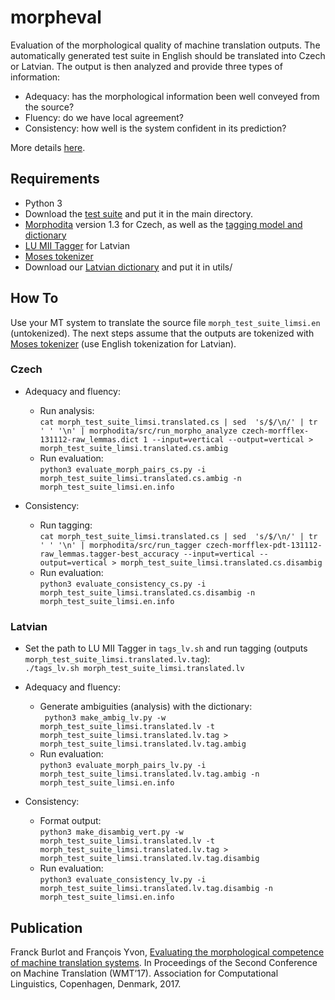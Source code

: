 # morpheval

Evaluation of the morphological quality of machine translation outputs.
The automatically generated test suite in English should be translated
into Czech or Latvian. The output is then analyzed and provide three
types of information:

* Adequacy: has the morphological information been well conveyed from the source?
* Fluency: do we have local agreement?
* Consistency: how well is the system confident in its prediction?

More details [here](http://www.statmt.org/wmt17/pdf/WMT05.pdf).

## Requirements

* Python 3
* Download the [test suite](https://morpheval.limsi.fr/) and put it in the main directory.
* [Morphodita](https://github.com/ufal/morphodita/releases/tag/v1.3.0) version 1.3 for Czech, as well as the [tagging model and dictionary](https://lindat.mff.cuni.cz/repository/xmlui/handle/11858/00-097C-0000-0023-68D8-1)
* [LU MII Tagger](https://peteris.rocks/blog/latvian-part-of-speech-tagging/#lu-mii-tagger) for Latvian
* [Moses tokenizer]( https://github.com/moses-smt/mosesdecoder/blob/master/scripts/tokenizer)
* Download our [Latvian dictionary](https://morpheval.limsi.fr/) and put it in utils/

## How To

Use your MT system to translate the source file `morph_test_suite_limsi.en` (untokenized).
The next steps assume that the outputs are tokenized with [Moses tokenizer]( https://github.com/moses-smt/mosesdecoder/blob/master/scripts/tokenizer) (use English tokenization for Latvian).

### Czech

* Adequacy and fluency:
	* Run analysis:<br>
`cat morph_test_suite_limsi.translated.cs | sed  's/$/\n/' | tr ' ' '\n' | morphodita/src/run_morpho_analyze czech-morfflex-131112-raw_lemmas.dict 1 --input=vertical --output=vertical > morph_test_suite_limsi.translated.cs.ambig`
	* Run evaluation:<br>
`python3 evaluate_morph_pairs_cs.py -i morph_test_suite_limsi.translated.cs.ambig -n morph_test_suite_limsi.en.info`

* Consistency:
	* Run tagging:<br>
`cat morph_test_suite_limsi.translated.cs | sed  's/$/\n/' | tr ' ' '\n' | morphodita/src/run_tagger czech-morfflex-pdt-131112-raw_lemmas.tagger-best_accuracy --input=vertical --output=vertical > morph_test_suite_limsi.translated.cs.disambig`
	* Run evaluation:<br>
`python3 evaluate_consistency_cs.py -i morph_test_suite_limsi.translated.cs.disambig -n morph_test_suite_limsi.en.info`

### Latvian

* Set the path to LU MII Tagger in `tags_lv.sh` and run tagging (outputs `morph_test_suite_limsi.translated.lv.tag`):<br>
`./tags_lv.sh morph_test_suite_limsi.translated.lv`

* Adequacy and fluency:
	* Generate ambiguities (analysis) with the dictionary:<br>
` python3 make_ambig_lv.py -w morph_test_suite_limsi.translated.lv -t morph_test_suite_limsi.translated.lv.tag > morph_test_suite_limsi.translated.lv.tag.ambig`
	* Run evaluation:<br>
`python3 evaluate_morph_pairs_lv.py -i morph_test_suite_limsi.translated.lv.tag.ambig -n morph_test_suite_limsi.en.info`

* Consistency:
	* Format output:<br>
`python3 make_disambig_vert.py -w  morph_test_suite_limsi.translated.lv -t morph_test_suite_limsi.translated.lv.tag > morph_test_suite_limsi.translated.lv.tag.disambig`
	* Run evaluation:<br>
`python3 evaluate_consistency_lv.py -i morph_test_suite_limsi.translated.lv.tag.disambig -n morph_test_suite_limsi.en.info`

## Publication

Franck Burlot and François Yvon, [Evaluating the morphological competence of machine translation systems](http://www.statmt.org/wmt17/pdf/WMT05.pdf). In Proceedings of the Second Conference on Machine Translation (WMT’17). Association for Computational Linguistics, Copenhagen, Denmark, 2017.
